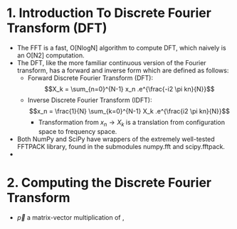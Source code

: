 # 1. Introduction To Discrete Fourier Transform (DFT)
- The FFT is a fast, O[NlogN] algorithm to compute DFT, which naively is an O[N2] computation.
- The DFT, like the more familiar continuous version of the Fourier transform, has a forward and inverse form which are defined as follows:
  - Forward Discrete Fourier Transform (DFT):
    $$X_k = \sum_{n=0}^{N-1} x_n .e^{\frac{-i2 \pi kn}{N}}$$
  - Inverse Discrete Fourier Transform (IDFT):
  $$x_n = \frac{1}{N} \sum_{k=0}^{N-1} X_k .e^{\frac{i2 \pi kn}{N}}$$
    - Transformation from $x_n \rightarrow X_k$ is a translation from configuration space to frequency space.
-  Both NumPy and SciPy have wrappers of the extremely well-tested FFTPACK library, found in the submodules numpy.fft and scipy.fftpack.
- 
# 2. Computing the Discrete Fourier Transform
- $\vec{p}$ a matrix-vector multiplication of 
,
#
